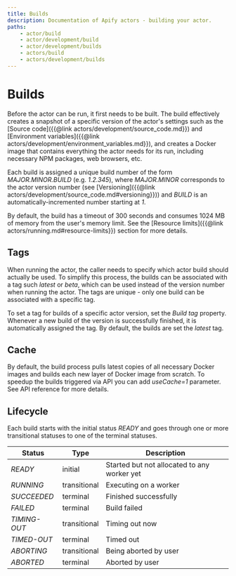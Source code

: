 ```yaml
---
title: Builds
description: Documentation of Apify actors - building your actor.
paths:
    - actor/build
    - actor/development/build
    - actor/development/builds
    - actors/build
    - actors/development/builds
---
```


# [](#build)Builds

Before the actor can be run, it first needs to be built. The build effectively creates a snapshot of a specific version of the actor's settings such as the [Source code]({{@link actors/development/source_code.md}}) and [Environment variables]({{@link actors/development/environment_variables.md}}), and creates a Docker image that contains everything the actor needs for its run, including necessary NPM packages, web browsers, etc.

Each build is assigned a unique build number of the form *MAJOR.MINOR.BUILD* (e.g. *1\.2\.345*), where *MAJOR.MINOR* corresponds to the actor version number (see [Versioning]({{@link actors/development/source_code.md#versioning}})) and *BUILD* is an automatically-incremented number starting at *1*.

By default, the build has a timeout of 300 seconds and consumes 1024 MB of memory from the user's memory limit. See the [Resource limits]({{@link actors/running.md#resource-limits}}) section for more details.

## [](#tags)Tags

When running the actor, the caller needs to specify which actor build should actually be used. To simplify this process, the builds can be associated with a tag such *latest* or *beta*, which can be used instead of the version number when running the actor. The tags are unique - only one build can be associated with a specific tag.

To set a tag for builds of a specific actor version, set the *Build tag* property. Whenever a new build of the version is successfully finished, it is automatically assigned the tag. By default, the builds are set the *latest* tag.

## [](#cache)Cache

By default, the build process pulls latest copies of all necessary Docker images and builds each new layer of Docker image from scratch. To speedup the builds triggered via API you can add *useCache=1* parameter. See API reference for more details.

## [](#lifecycle)Lifecycle

Each build starts with the initial status *READY* and goes through one or more transitional statuses to one of the terminal statuses.

|Status|Type|Description|
|--- |--- |--- |
|*READY*|initial|Started but not allocated to any worker yet|
|*RUNNING*|transitional|Executing on a worker|
|*SUCCEEDED*|terminal|Finished successfully|
|*FAILED*|terminal|Build failed|
|*TIMING-OUT*|transitional|Timing out now|
|*TIMED-OUT*|terminal|Timed out|
|*ABORTING*|transitional|Being aborted by user|
|*ABORTED*|terminal|Aborted by user|

